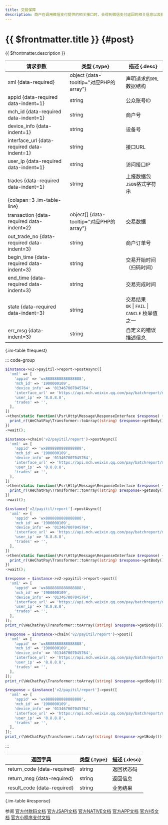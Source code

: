 ```yaml
---
title: 交易保障
description: 商户在调用微信支付提供的相关接口时，会得到微信支付返回的相关信息以及获得整个接口的响应时间。为提高整体的服务水平，协助商户一起提高服务质量，微信支付提供了相关接口调用耗时和返回信息的主动上报接口，微信支付可以根据商户侧上报的数据进一步优化网络部署，完善服务监控，和商户更好的协作为用户提供更好的业务体验。
---
```


# {{ $frontmatter.title }} {#post}

{{ $frontmatter.description }}

| 请求参数 | 类型 {.type} | 描述 {.desc}
| --- | --- | ---
| xml {data-required} | object {data-tooltip="对应PHP的array"} | 声明请求的`XML`数据结构
| appid {data-required data-indent=1} | string | 公众账号ID
| mch_id {data-required data-indent=1} | string | 商户号
| device_info {data-indent=1} | string | 设备号
| interface_url {data-required data-indent=1} | string | 接口URL
| user_ip {data-required data-indent=1} | string | 访问接口IP
| trades {data-required data-indent=1} | string | 上报数据包`JSON`格式字符串
| {colspan=3 .im-table-line}
| transaction {data-required data-indent=2} | object[] {data-tooltip="对应PHP的array"} | 交易数据
| out_trade_no {data-required data-indent=3} | string | 商户订单号
| begin_time {data-required data-indent=3} | string | 交易开始时间（扫码时间）
| end_time {data-required data-indent=3} | string | 交易完成时间
| state {data-required data-indent=3} | string | 交易结果<br/>`OK` \| `FAIL` \| `CANCLE` 枚举值之一
| err_msg {data-indent=3} | string | 自定义的错误描述信息

{.im-table #request}

::: code-group

```php [异步纯链式]
$instance->v2->payitil->report->postAsync([
  'xml' => [
    'appid' => 'wx8888888888888888',
    'mch_id' => '1900000109',
    'device_info' => '013467007045764',
    'interface_url' => 'https://api.mch.weixin.qq.com/pay/batchreport/micropay/total',
    'user_ip' => '8.8.8.8',
    'trades' => '',
  ],
])
->then(static function(\Psr\Http\Message\ResponseInterface $response) {
  print_r(\WeChatPay\Transformer::toArray((string) $response->getBody()));
})
->wait();
```

```php [异步声明式]
$instance->chain('v2/payitil/report')->postAsync([
  'xml' => [
    'appid' => 'wx8888888888888888',
    'mch_id' => '1900000109',
    'device_info' => '013467007045764',
    'interface_url' => 'https://api.mch.weixin.qq.com/pay/batchreport/micropay/total',
    'user_ip' => '8.8.8.8',
    'trades' => '',
  ],
])
->then(static function(\Psr\Http\Message\ResponseInterface $response) {
  print_r(\WeChatPay\Transformer::toArray((string) $response->getBody()));
})
->wait();
```

```php [异步属性式]
$instance['v2/payitil/report']->postAsync([
  'xml' => [
    'appid' => 'wx8888888888888888',
    'mch_id' => '1900000109',
    'device_info' => '013467007045764',
    'interface_url' => 'https://api.mch.weixin.qq.com/pay/batchreport/micropay/total',
    'user_ip' => '8.8.8.8',
    'trades' => '',
  ],
])
->then(static function(\Psr\Http\Message\ResponseInterface $response) {
  print_r(\WeChatPay\Transformer::toArray((string) $response->getBody()));
})
->wait();
```

```php [同步纯链式]
$response = $instance->v2->payitil->report->post([
  'xml' => [
    'appid' => 'wx8888888888888888',
    'mch_id' => '1900000109',
    'device_info' => '013467007045764',
    'interface_url' => 'https://api.mch.weixin.qq.com/pay/batchreport/micropay/total',
    'user_ip' => '8.8.8.8',
    'trades' => '',
  ],
]);
print_r(\WeChatPay\Transformer::toArray((string) $response->getBody()));
```

```php [同步声明式]
$response = $instance->chain('v2/payitil/report')->post([
  'xml' => [
    'appid' => 'wx8888888888888888',
    'mch_id' => '1900000109',
    'device_info' => '013467007045764',
    'interface_url' => 'https://api.mch.weixin.qq.com/pay/batchreport/micropay/total',
    'user_ip' => '8.8.8.8',
    'trades' => '',
  ],
]);
print_r(\WeChatPay\Transformer::toArray((string) $response->getBody()));
```

```php [同步属性式]
$response = $instance['v2/payitil/report']->post([
  'xml' => [
    'appid' => 'wx8888888888888888',
    'mch_id' => '1900000109',
    'device_info' => '013467007045764',
    'interface_url' => 'https://api.mch.weixin.qq.com/pay/batchreport/micropay/total',
    'user_ip' => '8.8.8.8',
    'trades' => '',
  ],
]);
print_r(\WeChatPay\Transformer::toArray((string) $response->getBody()));
```

:::

| 返回字典 | 类型 {.type} | 描述 {.desc}
| --- | --- | ---
| return_code {data-required}| string | 返回状态码
| return_msg {data-required}| string | 返回信息
| result_code {data-required}| string | 业务结果

{.im-table #response}

参阅 [官方付款码文档](https://pay.weixin.qq.com/wiki/doc/api/micropay.php?chapter=9_14&index=8) [官方JSAPI文档](https://pay.weixin.qq.com/wiki/doc/api/jsapi.php?chapter=9_8&index=9) [官方NATIVE文档](https://pay.weixin.qq.com/wiki/doc/api/native.php?chapter=9_8&index=9) [官方APP文档](https://pay.weixin.qq.com/wiki/doc/api/app/app.php?chapter=9_8&index=10) [官方H5文档](https://pay.weixin.qq.com/wiki/doc/api/H5.php?chapter=9_8&index=9) [官方小程序支付文档](https://pay.weixin.qq.com/wiki/doc/api/wxa/wxa_api.php?chapter=9_8&index=9)
